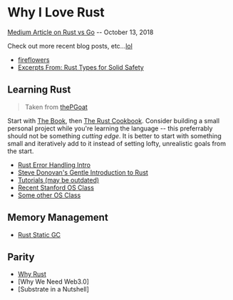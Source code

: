 # Why I Love Rust

[Medium Article on Rust vs Go](https://medium.com/@george3d6/the-success-of-go-heralds-that-of-rust-73cb2e4c0500) -- October 13, 2018

Check out more recent blog posts, etc...[lol](http://lmgtfy.com/?q=Why+I+love+Rust)

* [fireflowers](https://brson.github.io/fireflowers/)
* [Excerpts From: Rust Types for Solid Safety](https://web.stanford.edu/class/cs140e/notes/lec2/paper.pdf)

## Learning Rust
> Taken from [thePGoat](https://github.com/thePGoat/madamePsychosis)

Start with [The Book](https://doc.rust-lang.org/book/), then [The Rust Cookbook](https://rust-lang-nursery.github.io/rust-cookbook/). Consider building a small personal project while you're learning the language -- this preferrably should not be something *cutting edge*. It is better to start with something small and iteratively add to it instead of setting lofty, unrealistic goals from the start. 

* [Rust Error Handling Intro](https://brson.github.io/2016/11/30/starting-with-error-chain)
* [Steve Donovan's Gentle Introduction to Rust](https://stevedonovan.github.io/rust-gentle-intro/readme.html)
* [Tutorials (may be outdated)](http://aml3.github.io/RustTutorial/html/toc.html)
* [Recent Stanford OS Class](https://web.stanford.edu/class/cs140e/syllabus/#schedule)
* [Some other OS Class](http://ozark.hendrix.edu/~ferrer/courses/os/)

## Memory Management

* [Rust Static GC](https://words.steveklabnik.com/borrow-checking-escape-analysis-and-the-generational-hypothesis)

## Parity
* [Why Rust](https://medium.com/paritytech/why-rust-846fd3320d3f)
* [Why We Need Web3.0]
* [Substrate in a Nutshell]
